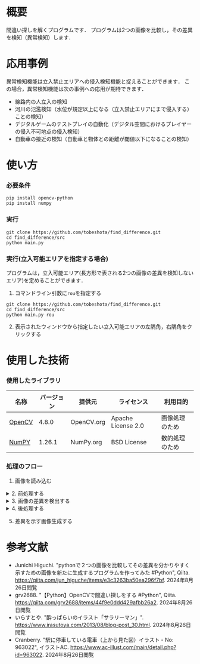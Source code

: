 # 概要
間違い探しを解くプログラムです．
プログラムは2つの画像を比較し，その差異を検知（異常検知）します．

# 応用事例
異常検知機能は立入禁止エリアへの侵入検知機能と捉えることができます．
この場合，異常検知機能は次の事例への応用が期待できます．
- 線路内の人立入の検知
- 河川の氾濫検知（水位が規定以上になる（立入禁止エリアにまで侵入する）ことの検知）
- デジタルゲームのテストプレイの自動化（デジタル空間におけるプレイヤーの侵入不可地点の侵入検知）
- 自動車の接近の検知（自動車と物体との距離が閾値以下になることの検知）

# 使い方
### 必要条件
```shell
pip install opencv-python
pip install numpy
```

### 実行
```shell
git clone https://github.com/tobeshota/find_difference.git
cd find_difference/src
python main.py
```
### 実行(立入可能エリアを指定する場合)
プログラムは，立入可能エリア(長方形で表される2つの画像の差異を検知しないエリア)を定めることができます．
1. コマンドライン引数に`rou`を指定する
```shell
git clone https://github.com/tobeshota/find_difference.git
cd find_difference/src
python main.py rou
```
2. 表示されたウィンドウから指定したい立入可能エリアの左隅角，右隅角をクリックする



# 使用した技術
### 使用したライブラリ
| 名称 | バージョン | 提供元 | ライセンス | 利用目的 |
| --- | --- | --- | --- | --- |
| [OpenCV](https://opencv.org/) | 4.8.0 | OpenCV.org | Apache License 2.0 | 画像処理のため |
| [NumPY](https://numpy.org/) | 1.26.1 | NumPy.org | BSD License |数的処理のため|

### 処理のフロー
1. 画像を読み込む
<details>
  <summary>2. 前処理する</summary>

    1. 画像の傾きの差を補正する
      - 画像の特徴量を抽出・マッチングし透視変換する
    2. 指定された領域(立入可能エリア)の差異の検出を防ぐ
      - 指定された領域を白マスクする
    3. 画像の色調の差を補正する
      - エッジを抽出する
</details>
<details>
  <summary>3. 画像の差異を検出する</summary>

    1. 異常検知する
      - 背景差分法により画像の差異を検知する
      - 画像の差異を閾値を設けて二値化する
</details>
<details>
  <summary>4. 後処理する</summary>

    1. 差異をクロージングする
    2. 差異を赤色にする
    3. 画像の差異を比較元画像と重ね合わせる
</details>

5. 差異を示す画像生成する

# 参考文献
- Junichi Higuchi. "pythonで２つの画像を比較してその差異を分かりやすく示すための画像を新たに生成するプログラムを作ってみた #Python", Qiita. <https://qiita.com/jun_higuche/items/e3c3263ba50ea296f7bf>. 2024年8月26日閲覧
- grv2688. "【Python】OpenCVで間違い探しをする #Python", Qiita. <https://qiita.com/grv2688/items/44f9e0ddd429afbb26a2>. 2024年8月26日閲覧
- いらすとや. "酔っぱらいのイラスト「サラリーマン」". <https://www.irasutoya.com/2013/08/blog-post_30.html>. 2024年8月26日閲覧
- Cranberry. "駅に停車している電車（上から見た図）イラスト - No: 963022", イラストAC. <https://www.ac-illust.com/main/detail.php?id=963022>. 2024年8月26日閲覧
